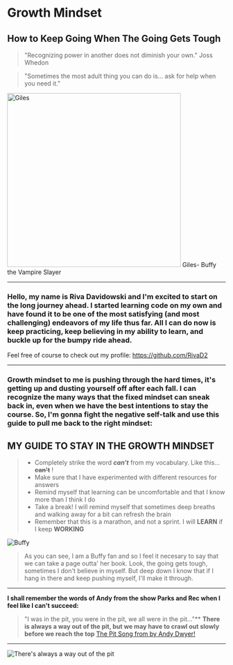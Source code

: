 #  **Growth Mindset**

## How to Keep Going When The Going Gets Tough

>"Recognizing power in another does not diminish your own."  Joss Whedon

>"Sometimes the most adult thing you can do is... ask for help when you need it." 
<img src="https://www.writeups.org/wp-content/uploads/Giles-Buffy-Vampire-Slayer-Anthony-Head.jpg" alt="Giles" width="400"/>
Giles- Buffy the Vampire Slayer




-------


### Hello, my name is Riva Davidowski and I'm excited to start on the long journey ahead. I started learning code on my own and have found it to be one of the most satisfying (and most challenging) endeavors of my life thus far.  All I can do now is keep practicing, keep believing in my ability to learn, and buckle up for the bumpy ride ahead.


Feel free of course to check out my profile: <https://github.com/RivaD2>

-----------------------------------

### Growth mindset to me is pushing through the hard times, it's getting up and dusting yourself off after each fall. I can recognize the many ways that the fixed mindset can sneak back in, even when we have the best intentions to stay the course. So, I'm gonna fight the negative self-talk and use this guide to pull me back to the right mindset:



## MY GUIDE TO STAY IN THE GROWTH MINDSET
>
> - Completely strike the word ***can't*** from my vocabulary. Like this... **~~can't~~** !
> - Make sure that I have experimented with different resources for answers
> - Remind myself that learning can be uncomfortable and that I know more than I think I do
> - Take a break! I will remind myself that sometimes deep breaths and walking away for a bit can refresh the brain
> - Remember that this is a marathon, and not a sprint. I will **LEARN** if I keep **WORKING**




![Buffy](https://media.giphy.com/media/YVKbaGdoU7zJ6/giphy.gif)
> As you can see, I am a Buffy fan and so I feel it necesary to say that we can take a page outta' her book. Look, the going gets tough, sometimes I don't believe in myself. But deep down I know that if I hang in there and keep pushing myself, I'll make it through.


------
           


**I shall remember the words of Andy from the show Parks and Rec when I feel like I can't succeed:**
>  "I was in the pit, you were in the pit, we all were in the pit..."**
**There is always a way out of the pit, but we may have to crawl out slowly before we reach the top**
[The Pit Song from by Andy Dwyer!](https://www.youtube.com/watch?v=NqZMcvd0yjo)


------------



![There's always a way out of the pit](https://www.eschoolnews.com/files/2018/10/growth-mindset.jpg)
